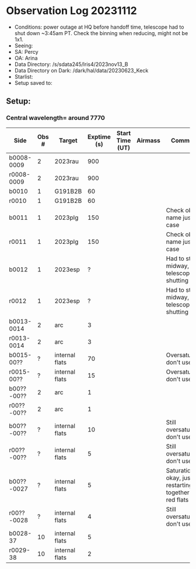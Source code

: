 # Observation Log 20231112

* Conditions: power outage at HQ before handoff time, telescope had to shut down ~3:45am PT. Check the binning when reducing, might not be 1x1.
* Seeing:
* SA: Percy
* OA: Arina
* Data Directory: /s/sdata245/lris4/2023nov13_B
* Data Directory on Dark: /dark/hal/data/20230623_Keck
* Starlist: 
* Setup saved to: 

## Setup: 

    
### Central wavelength= around 7770


| Side | Obs #     | Target    | Exptime (s) | Start Time (UT) | Airmass | Comments                                                   |
|------|-----------|-----------|-------------|-----------------|---------|------------------------------------------------------------|
|b0008-0009|2|2023rau        |900| |||
|r0008-0009|2|2023rau        |900| |||
|b0010|1|G191B2B        |60| |||
|r0010|1|G191B2B        |60| |||
|b0011|1|2023plg        |150| ||Check object name just in case|
|r0011|1|2023plg        |150| ||Check object name just in case|
|b0012|1|2023esp        |?| ||Had to stop midway, telescope shutting down|
|r0012|1|2023esp        |?| ||Had to stop midway, telescope shutting down|
|b0013-0014|2|arc        |3| |||
|r0013-0014|2|arc        |3| |||
|b0015-00??|?|internal flats        |70| ||Oversaturated, don't use|
|r0015-00??|?|internal flats        |15| ||Oversaturated, don't use|
|b00??-00??|2|arc        |1| |||
|r00??-00??|2|arc        |1| |||
|b00??-00??|?|internal flats        |10| ||Still oversaturated, don't use|
|r00??-00??|?|internal flats        |5| ||Still oversaturated, don't use|
|b00??-0027|?|internal flats        |5| ||Saturation okay, just restarting together with red flats|
|r00??-0028|?|internal flats        |4| ||Still oversaturated, don't use|
|b0028-37|10|internal flats        |5| |||
|r0029-38|10|internal flats        |2| |||

